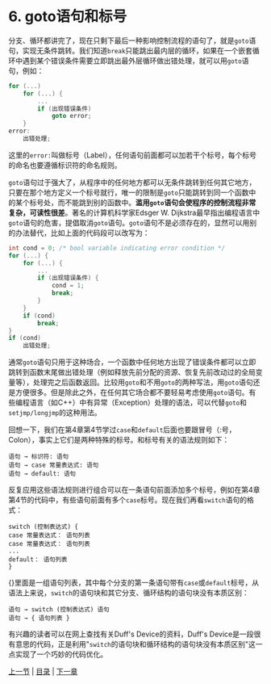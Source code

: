 # 6. goto语句和标号

分支、循环都讲完了，现在只剩下最后一种影响控制流程的语句了，就是`goto`语句，实现无条件跳转。我们知道`break`只能跳出最内层的循环，如果在一个嵌套循环中遇到某个错误条件需要立即跳出最外层循环做出错处理，就可以用`goto`语句，例如：

```c
for (...)
    for (...) {
        ...
        if (出现错误条件)
            goto error;
    }
error:
    出错处理;
```

这里的`error:`叫做标号（Label），任何语句前面都可以加若干个标号，每个标号的命名也要遵循标识符的命名规则。

`goto`语句过于强大了，从程序中的任何地方都可以无条件跳转到任何其它地方，只要在那个地方定义一个标号就行，唯一的限制是`goto`只能跳转到同一个函数中的某个标号处，而不能跳到别的函数中。**滥用`goto`语句会使程序的控制流程非常复杂，可读性很差**。著名的计算机科学家Edsger W. Dijkstra最早指出编程语言中`goto`语句的危害，提倡取消`goto`语句。`goto`语句不是必须存在的，显然可以用别的办法替代，比如上面的代码段可以改写为：

```c
int cond = 0; /* bool variable indicating error condition */
for (...) {
    for (...) {
        ...
        if (出现错误条件) {
            cond = 1;
            break;
        }
    }
    if (cond)
        break;
}
if (cond)
    出错处理;
```

通常`goto`语句只用于这种场合，一个函数中任何地方出现了错误条件都可以立即跳转到函数末尾做出错处理（例如释放先前分配的资源、恢复先前改动过的全局变量等），处理完之后函数返回。比较用`goto`和不用`goto`的两种写法，用`goto`语句还是方便很多。但是除此之外，在任何其它场合都不要轻易考虑使用`goto`语句。有些编程语言（如C++）中有异常（Exception）处理的语法，可以代替`goto`和`setjmp/longjmp`的这种用法。

回想一下，我们在第4章第4节学过`case`和`default`后面也要跟冒号（:号，Colon），事实上它们是两种特殊的标号。和标号有关的语法规则如下：

```
语句 → 标识符: 语句
语句 → case 常量表达式: 语句
语句 → default: 语句
```

反复应用这些语法规则进行组合可以在一条语句前面添加多个标号，例如在第4章第4节的代码中，有些语句前面有多个`case`标号。现在我们再看`switch`语句的格式：

```
switch (控制表达式) {
case 常量表达式： 语句列表
case 常量表达式： 语句列表
...
default： 语句列表
}
```

{}里面是一组语句列表，其中每个分支的第一条语句带有`case`或`default`标号，从语法上来说，`switch`的语句块和其它分支、循环结构的语句块没有本质区别：

```
语句 → switch (控制表达式) 语句
语句 → { 语句列表 }
```

有兴趣的读者可以在网上查找有关Duff's Device的资料，Duff's Device是一段很有意思的代码，正是利用"`switch`的语句块和循环结构的语句块没有本质区别"这一点实现了一个巧妙的代码优化。

[上一节](/ch06/s05) | [目录](/ch06/index) | [下一章](/ch07) 
